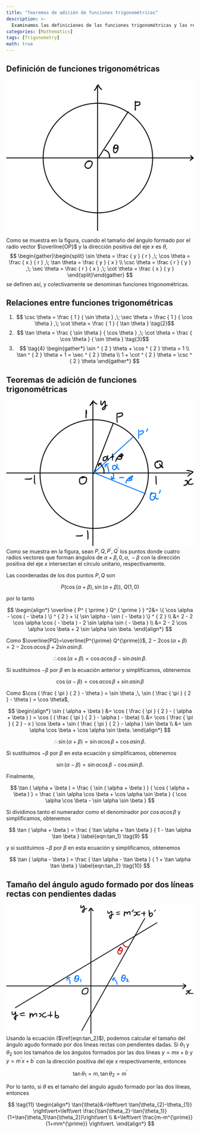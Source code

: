 ```yaml
---
title: "Teoremas de adición de funciones trigonométricas"
description: >-
  Examinamos las definiciones de las funciones trigonométricas y las relaciones entre ellas, y de ahí derivamos los teoremas de adición de funciones trigonométricas y fórmulas relacionadas.
categories: [Mathematics]
tags: [Trigonometry]
math: true
---
```


## Definición de funciones trigonométricas
![Círculo unitario y vector radio](/assets/img/trigonometry/definition.png)
Como se muestra en la figura, cuando el tamaño del ángulo formado por el radio vector $\overline{OP}$ y la dirección positiva del eje $x$ es $\theta$,
$$
\begin{gather}\begin{split}
\sin \theta = \frac { y } { r } ,\; \cos \theta = \frac { x } { r } ,\; \tan \theta = \frac { y } { x } \\ \csc \theta = \frac { r } { y } ,\; \sec \theta = \frac { r } { x } ,\; \cot \theta = \frac { x } { y } \end{split}\end{gather}
$$
se definen así, y colectivamente se denominan funciones trigonométricas.

## Relaciones entre funciones trigonométricas
1. $$ \csc \theta = \frac { 1 } { \sin \theta } ,\; \sec \theta = \frac { 1 } { \cos \theta } ,\; \cot \theta = \frac { 1 } { \tan \theta } \tag{2}$$
2. $$ \tan \theta = \frac { \sin \theta } { \cos \theta } ,\; \cot \theta = \frac { \cos \theta } { \sin \theta } \tag{3}$$
3. $$ \tag{4} \begin{gather*}
\sin ^ { 2 } \theta + \cos ^ { 2 } \theta = 1 \\
\tan ^ { 2 } \theta + 1 = \sec ^ { 2 } \theta \\
1 + \cot ^ { 2 } \theta = \csc ^ { 2 } \theta 
\end{gather*} 
$$

## Teoremas de adición de funciones trigonométricas
![Derivación de las fórmulas de adición trigonométrica](/assets/img/trigonometry/trigonometric-addition-formulas.png)
Como se muestra en la figura, sean $P, Q, P^{\prime}, Q^{\prime}$ los puntos donde cuatro radios vectores que forman ángulos de $\alpha+\beta,\, 0,\, \alpha,\, -\beta$ con la dirección positiva del eje $x$ intersectan el círculo unitario, respectivamente.

Las coordenadas de los dos puntos $P, Q$ son

$$
P(\cos(\alpha+\beta), \sin(\alpha+\beta)),\; Q(1,0)
$$

por lo tanto

$$
\begin{align*} \overline { P^ { \prime } Q^ { \prime } } ^2&= \{ \cos \alpha - \cos ( - \beta ) \} ^ { 2 } + \{ \sin \alpha - \sin ( - \beta ) \} ^ { 2 } \\
&= 2 - 2 \cos \alpha \cos ( - \beta ) - 2 \sin \alpha \sin ( - \beta ) \\
&= 2 - 2 \cos \alpha \cos \beta + 2 \sin \alpha \sin \beta. \end{align*}
$$

Como $\overline{PQ}=\overline{P^{\prime} Q^{\prime}}$, $2 - 2 \cos ( \alpha + \beta ) = 2 - 2 \cos \alpha \cos \beta + 2 \sin \alpha \sin \beta.$

$$
 \therefore \cos ( \alpha + \beta ) = \cos \alpha \cos \beta - \sin \alpha \sin \beta. \label{eqn:cos_1} \tag{5}
$$

Si sustituimos $-\beta$ por $\beta$ en la ecuación anterior y simplificamos, obtenemos

$$
\cos ( \alpha - \beta ) = \cos \alpha \cos \beta + \sin \alpha \sin \beta \label{eqn:cos_2} \tag{6}
$$

Como $\cos ( \frac { \pi } { 2 } - \theta ) = \sin \theta ,\, \sin ( \frac { \pi } { 2 } - \theta ) = \cos \theta$,

$$
\begin{align*} \sin ( \alpha + \beta ) &= \cos ( \frac { \pi } { 2 } - ( \alpha + \beta ) ) = \cos ( ( \frac { \pi } { 2 } - \alpha ) - \beta) \\ &= \cos ( \frac { \pi } { 2 } - x ) \cos \beta + \sin ( \frac { \pi } { 2 } - \alpha ) \sin \beta \\ &= \sin \alpha \cos \beta + \cos \alpha \sin \beta. \end{align*}
$$

$$
\therefore \sin ( \alpha + \beta ) = \sin \alpha \cos \beta + \cos \alpha \sin \beta. \label{eqn:sin_1} \tag{7}
$$

Si sustituimos $-\beta$ por $\beta$ en esta ecuación y simplificamos, obtenemos

$$
\sin ( \alpha - \beta ) = \sin \alpha \cos \beta - \cos \alpha \sin \beta. \label{eqn:sin_2} \tag{8}
$$

Finalmente,

$$
\tan ( \alpha + \beta ) = \frac { \sin ( \alpha + \beta ) } { \cos ( \alpha + \beta ) } = \frac { \sin \alpha \cos \beta + \cos \alpha \sin \beta } { \cos \alpha \cos \beta - \sin \alpha \sin \beta }
$$

Si dividimos tanto el numerador como el denominador por $\cos{\alpha} \cos{\beta}$ y simplificamos, obtenemos

$$
\tan ( \alpha + \beta ) = \frac { \tan \alpha + \tan \beta } { 1 - \tan \alpha \tan \beta } \label{eqn:tan_1} \tag{9}
$$

y si sustituimos $-\beta$ por $\beta$ en esta ecuación y simplificamos, obtenemos

$$
\tan ( \alpha - \beta ) = \frac { \tan \alpha - \tan \beta } { 1 + \tan \alpha \tan \beta } \label{eqn:tan_2} \tag{10}
$$

## Tamaño del ángulo agudo formado por dos líneas rectas con pendientes dadas
![Ángulo formado por dos líneas](/assets/img/trigonometry/angle-formed-by-two-lines.png)
Usando la ecuación ($\ref{eqn:tan_2}$), podemos calcular el tamaño del ángulo agudo formado por dos líneas rectas con pendientes dadas. Si $\theta_{1}$ y $\theta_{2}$ son los tamaños de los ángulos formados por las dos líneas $y=mx+b$ y $y=m^{\prime} x+b^{\prime}$ con la dirección positiva del eje $x$ respectivamente, entonces

$$
\tan{\theta_{1}}=m,\, \tan{\theta_{2}}=m^{\prime}
$$

Por lo tanto, si $\theta$ es el tamaño del ángulo agudo formado por las dos líneas, entonces

$$
\tag{11} \begin{align*}
\tan{\theta}&=\left\vert \tan{\theta_{2}-\theta_{1}} \right\vert=\left\vert \frac{\tan{\theta_2}-\tan{\theta_1}}{1+\tan{\theta_1}\tan{\theta_2}}\right\vert \\
&=\left\vert \frac{m-m^{\prime}}{1+mm^{\prime}} \right\vert.
\end{align*}
$$
